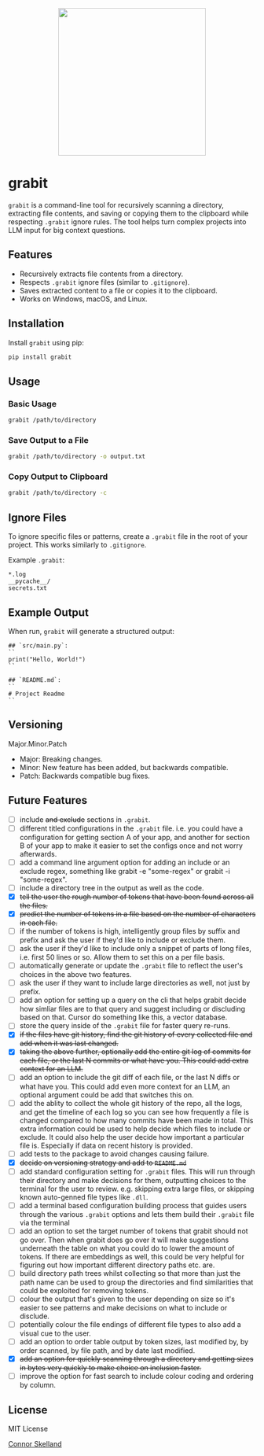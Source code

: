 <div align="center">
  <img src="https://github.com/user-attachments/assets/c8a8ff17-791e-49e1-a7c6-9a0a37f16fd0" height="300" width="300">
</div>

# grabit

`grabit` is a command-line tool for recursively scanning a directory, extracting file contents, and saving or copying them to the clipboard while respecting `.grabit` ignore rules. The tool helps turn complex projects into LLM input for big context questions.

## Features

- Recursively extracts file contents from a directory.
- Respects `.grabit` ignore files (similar to `.gitignore`).
- Saves extracted content to a file or copies it to the clipboard.
- Works on Windows, macOS, and Linux.

## Installation

Install `grabit` using pip:

```sh
pip install grabit
```

## Usage

### Basic Usage

```sh
grabit /path/to/directory
```

### Save Output to a File

```sh
grabit /path/to/directory -o output.txt
```

### Copy Output to Clipboard

```sh
grabit /path/to/directory -c
```

## Ignore Files

To ignore specific files or patterns, create a `.grabit` file in the root of your project. This works similarly to `.gitignore`.

Example `.grabit`:

```
*.log
__pycache__/
secrets.txt
```

## Example Output

When run, `grabit` will generate a structured output:

```
## `src/main.py`:
``
print("Hello, World!")
``

## `README.md`:
``
# Project Readme
``
```

## Versioning

Major.Minor.Patch

- Major: Breaking changes.
- Minor: New feature has been added, but backwards compatible.
- Patch: Backwards compatible bug fixes.

## Future Features

- [ ] include ~~and exclude~~ sections in `.grabit`.
- [ ] different titled configurations in the `.grabit` file. i.e. you could have a configuration for getting section A of your app, and another for section B of your app to make it easier to set the configs once and not worry afterwards.
- [ ] add a command line argument option for adding an include or an exclude regex, something like grabit -e "some-regex" or grabit -i "some-regex".
- [ ] include a directory tree in the output as well as the code.
- [x] ~~tell the user the rough number of tokens that have been found across all the files.~~
- [x] ~~predict the number of tokens in a file based on the number of characters in each file.~~
- [ ] if the number of tokens is high, intelligently group files by suffix and prefix and ask the user if they'd like to include or exclude them.
- [ ] ask the user if they'd like to include only a snippet of parts of long files, i.e. first 50 lines or so. Allow them to set this on a per file basis.
- [ ] automatically generate or update the `.grabit` file to reflect the user's choices in the above two features.
- [ ] ask the user if they want to include large directories as well, not just by prefix.
- [ ] add an option for setting up a query on the cli that helps grabit decide how simliar files are to that query and suggest including or discluding based on that. Cursor do something like this, a vector database.
- [ ] store the query inside of the `.grabit` file for faster query re-runs.
- [x] ~~if the files have git history, find the git history of every collected file and add when it was last changed.~~
- [x] ~~taking the above further, optionally add the entire git log of commits for each file, or the last N commits or what have you. This could add extra context for an LLM.~~
- [ ] add an option to include the git diff of each file, or the last N diffs or what have you. This could add even more context for an LLM, an optional argument could be add that switches this on.
- [ ] add the ablity to collect the whole git history of the repo, all the logs, and get the timeline of each log so you can see how frequently a file is changed compared to how many commits have been made in total. This extra information could be used to help decide which files to include or exclude. It could also help the user decide how important a particular file is. Especially if data on recent history is provided.
- [ ] add tests to the package to avoid changes causing failure.
- [x] ~~decide on versioning strategy and add to `README.md`~~
- [ ] add standard configuration setting for `.grabit` files. This will run through their directory and make decisions for them, outputting choices to the terminal for the user to review. e.g. skipping extra large files, or skipping known auto-genned file types like `.dll`.
- [ ] add a terminal based configuration building process that guides users through the various `.grabit` options and lets them build their `.grabit` file via the terminal
- [ ] add an option to set the target number of tokens that grabit should not go over. Then when grabit does go over it will make suggestions underneath the table on what you could do to lower the amount of tokens. If there are embeddings as well, this could be very helpful for figuring out how important different directory paths etc. are.
- [ ] build directory path trees whilst collecting so that more than just the path name can be used to group the directories and find similarities that could be exploited for removing tokens.
- [ ] colour the output that's given to the user depending on size so it's easier to see patterns and make decisions on what to include or disclude.
- [ ] potentially colour the file endings of different file types to also add a visual cue to the user.
- [ ] add an option to order table output by token sizes, last modified by, by order scanned, by file path, and by date last modified.
- [x] ~~add an option for quickly scanning through a directory and getting sizes in bytes very quickly to make choice on inclusion faster.~~
- [ ] improve the option for fast search to include colour coding and ordering by column.

## License

MIT License

[Connor Skelland](https://github.com/Connor56)
